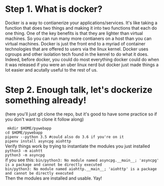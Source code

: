 # Step 1. What is docker?  
Docker is a way to contianerize your applications/services. It's like taking a function that does two things and making it into two functions that each do one thing. One of the key benefits is that they are lighter than virtual machines. So you can run many more contianers on a host than you can virtual machines. 
Docker is just the front end to a myriad of container technologies that are offered to users via the linux kernel. Docker uses cgroups and other isolation tech found in the kenrel to do what it does. Indeed, before docker, you could do most everything docker could do when it was released if you were an uber linux nerd but docker just made things a lot easier and acutally useful to the rest of us. 

# Step 2. Enough talk, let's dockerize something already!  

(here you'll just git clone the repo, but it's good to have some practice so if you don't want to clone it follow along)  

``` mkdir $HOME/pywebapp```    
```cd $HOME/pywebapp```  
```pipenv --python 3.5 #could also do 3.6 if you're on it```  
```pipenv install asyncpg aiohttp```  
Verify things work by trying to instantiate the modules you just installed  
```python3 -m aiohtt ```    
```python3 -m asyncpg```  
if you see this: 
```bin/python3: No module named asyncpg.__main__; 'asyncpg' is a package and cannot be directly executed```  
```bin/python3: No module named aiohttp.__main__; 'aiohttp' is a package and cannot be directly executed```  
Then the modules are installed and usable. Yay!
